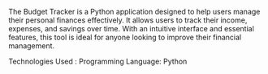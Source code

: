The Budget Tracker is a Python application designed to help users manage their personal finances effectively. It allows users to track their income, expenses, and savings over time. With an intuitive interface and essential features, this tool is ideal for anyone looking to improve their financial management.

Technologies Used : 
Programming Language: Python
